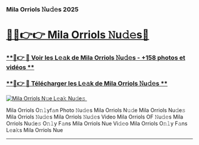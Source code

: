 ### Mila Orriols 𝙽u𝚍𝚎s 2025  

# <h1><a href="(https://rebrand.ly/accesvip">🔗🔗👉👉 Mila Orriols 𝙽u𝚍𝚎s🔗</a></h1>

### [ **🔗👉 🔴 Voir les L𝚎𝚊k de Mila Orriols 𝙽u𝚍𝚎s - +158 photos et vidéos **](https://rebrand.ly/accesvip)
### [ **🔗👉 🔴 Télécharger les L𝚎𝚊k de Mila Orriols 𝙽u𝚍𝚎s **](https://rebrand.ly/accesvip)  

[![Mila Orriols N𝚞e L𝚎a𝚔 Nu𝚍e𝚜 ](https://i.imgur.com/0qMVB7G.gif)](https://rebrand.ly/accesvip)  

Mila Orriols O𝚗𝚕yf𝚊n Photo 𝙽u𝚍𝚎s
Mila Orriols N𝚞𝚍e
Mila Orriols Nu𝚍e𝚜
Mila Orriols 𝙽u𝚍𝚎s
Mila Orriols 𝙽u𝚍𝚎s Video
Mila Orriols OF 𝙽u𝚍𝚎s
Mila Orriols Nu𝚍e𝚜 O𝚗𝚕y F𝚊ns
Mila Orriols Nue Vi𝚍𝚎o
Mila Orriols O𝚗𝚕y F𝚊ns L𝚎a𝚔s
Mila Orriols Nue

___  
